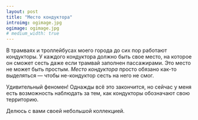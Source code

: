 ```yaml
---
layout: post
title: "Место кондуктора"
introimg: ogimage.jpg
ogimage: ogimage.jpg
# medium_width: true
---
```


В трамваях и троллейбусах моего города до сих пор работают кондукторы. У каждого кондуктора должно быть свое место, на которое он сможет сесть даже если трамвай заполнен пассажирами. Это место не может быть простым. _Место кондуктора_ просто обязано как-то выделяться — чтобы не-кондуктор сесть на него не смог.

Удивительный феномен! Однажды всё это закончится, но сейчас у меня есть возможность наблюдать за тем, как кондукторы обозначают свою территорию.

Делюсь с вами своей небольшой коллекцией.
<!-- {:.lead} -->

<!-- more -->

<div class="two-columns">
  <figure class="two-columns__item">
    <img src="/i/blog/conductor/photo-1.jpg" alt="">
  </figure>

  <figure class="two-columns__item">
    <img src="/i/blog/conductor/photo-2.jpg" alt="">
  </figure>
</div>

<div class="two-columns">
  <figure class="two-columns__item">
    <img src="/i/blog/conductor/photo-3.jpg" alt="">
  </figure>

  <figure class="two-columns__item">
    <img src="/i/blog/conductor/photo-4.jpg" alt="">
  </figure>
</div>

<div class="two-columns">
  <figure class="two-columns__item">
    <img src="/i/blog/conductor/photo-23.jpg" alt="">
  </figure>

  <figure class="two-columns__item">
    <img src="/i/blog/conductor/photo-5.jpg" alt="">
  </figure>
</div>

<div class="two-columns">
  <figure class="two-columns__item">
    <img src="/i/blog/conductor/photo-7.jpg" alt="">
  </figure>

  <figure class="two-columns__item">
    <img src="/i/blog/conductor/photo-8.jpg" alt="">
  </figure>
</div>

<div class="two-columns">
  <figure class="two-columns__item">
    <img src="/i/blog/conductor/photo-9.jpg" alt="">
  </figure>

  <figure class="two-columns__item">
    <img src="/i/blog/conductor/photo-10.jpg" alt="">
  </figure>
</div>

<div class="two-columns">
  <figure class="two-columns__item">
    <img src="/i/blog/conductor/photo-11.jpg" alt="">
  </figure>

  <figure class="two-columns__item">
    <img src="/i/blog/conductor/photo-12.jpg" alt="">
  </figure>
</div>

<div class="two-columns">
  <figure class="two-columns__item">
    <img src="/i/blog/conductor/photo-13.jpg" alt="">
  </figure>

  <figure class="two-columns__item">
    <img src="/i/blog/conductor/photo-14.jpg" alt="">
  </figure>
</div>

<div class="two-columns">
  <figure class="two-columns__item">
    <img src="/i/blog/conductor/photo-6.jpg" alt="">
  </figure>

  <figure class="two-columns__item">
    <img src="/i/blog/conductor/photo-16.jpg" alt="">
  </figure>
</div>

<div class="two-columns">
  <figure class="two-columns__item">
    <img src="/i/blog/conductor/photo-17.jpg" alt="">
  </figure>

  <figure class="two-columns__item">
    <img src="/i/blog/conductor/photo-18.jpg" alt="">
  </figure>
</div>

<div class="two-columns">
  <figure class="two-columns__item">
    <img src="/i/blog/conductor/photo-19.jpg" alt="">
  </figure>

  <figure class="two-columns__item">
    <img src="/i/blog/conductor/photo-22.jpg" alt="">
  </figure>
</div>

<div class="two-columns">
  <figure class="two-columns__item">
    <img src="/i/blog/conductor/photo-21.jpg" alt="">
  </figure>

  <figure class="two-columns__item">
    <img src="/i/blog/conductor/photo-20.jpg" alt="">
  </figure>
</div>
